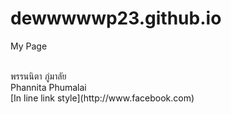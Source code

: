 # dewwwwwp23.github.io
My Page
<html>
<br>พรรนนิตา ภู่มาลัย
<br>Phannita Phumalai
<br>[In line link style](http://www.facebook.com)
</html>